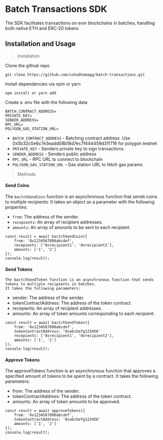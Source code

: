 
# **Batch Transactions SDK**

The SDK facilitates transactions on evm blockchains in batches, handling both native ETH and ERC-20 tokens


## **Installation and Usage**

> Installation

Clone the github repo 

`git clone https://github.com/sshubhamagg/batch-transactions.git`

Install dependencies via npm or yarn

`npm install or yarn add`

Create a .env file with the following data


```
BATCH_CONTRACT_ADDRESS=
PRIVATE_KEY=
SENDER_ADDRESS=
RPC_URL=
POLYGON_GAS_STATION_URL=
```

* `BATCH_CONTRACT_ADDRESS` - Batching contract address. Use 0x5b32c0e6c7e3eadd08b18d7ec7f444459d31f716 for polygon testnet
* `PRIVATE_KEY` - Senders private key to sign transactions.
* `SENDER_ADDRESS` - Senders public address
* `RPC_URL`  - RPC URL to connect to blockchain
* `POLYGON_GAS_STATION_URL`  - Gas station URL to fetch gas params

> Methods
#### Send Coins 
The `bactchSendCoin` function is an asynchronous function that sends coins to multiple recipients. It takes an object as a parameter with the following properties:

-   `from`: The address of the sender.
-   `recepients`: An array of recipient addresses.
-   `amounts`: An array of amounts to be sent to each recipient.

```
const result = await bactchSendCoin({ 
	from: '0x1234567890abcdef', 
	recepients: ['0xrecipient1', '0xrecipient2'], 
	amounts: ['1', '2'] 
}); 
console.log(result);
```

#### Send Tokens
	The bactchSendToken function is an asynchronous function that sends tokens to multiple recipients in batches. 
	It takes the following parameters:

- sender: The address of the sender.
-	tokenContractAddress: The address of the token contract.
-	recepients: An array of recipient addresses.
-	amounts: An array of token amounts corresponding to each recipient.
```
const result = await bactchSendToken({ 
	from: '0x1234567890abcdef', 
	tokenContractAddress: '0xabcbefg123456'
	recepients: ['0xrecipient1', '0xrecipient2'], 
	amounts: ['1', '2'] 
}); 
console.log(result);
```

#### Approve Tokens
The approveTokens function is an asynchronous function that approves a specified amount of tokens to be spent by a contract. It takes the following parameters:

- from: The address of the sender.
- tokenContractAddress: The address of the token contract.
- amounts: An array of token amounts to be approved.
```
const result = await approveTokens({ 
	from: '0x1234567890abcdef', 
	tokenContractAddress: '0xabcbefg123456'
	amounts: ['1', '2'] 
}); 
console.log(result);
```